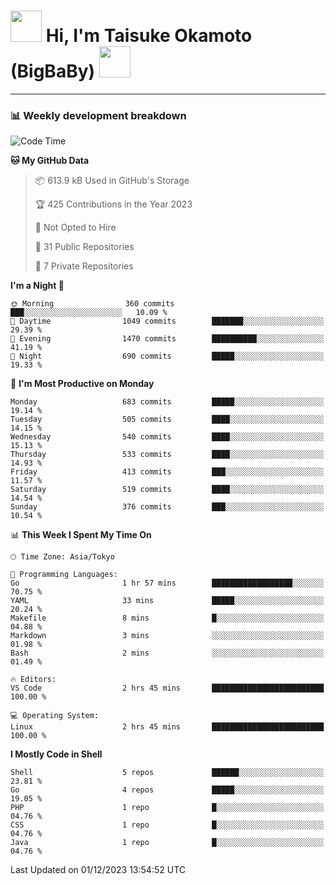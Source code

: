 <!-- Title -->
<h1>
    <img src="https://media.tenor.com/TlyRveJkgo4AAAAi/cloud-cloud-strife.gif" width="50"/> 
    Hi, I'm Taisuke Okamoto (BigBaBy) 
    <img src="https://media.tenor.com/TlyRveJkgo4AAAAi/cloud-cloud-strife.gif" width="50"/>
</h1>

---

<h3> 📊 Weekly development breakdown </h3>
<!-- waka-readme-stats -->

<!--START_SECTION:waka-->
![Code Time](http://img.shields.io/badge/Code%20Time-1%2C661%20hrs%2056%20mins-blue)

**🐱 My GitHub Data** 

> 📦 613.9 kB Used in GitHub's Storage 
 > 
> 🏆 425 Contributions in the Year 2023
 > 
> 🚫 Not Opted to Hire
 > 
> 📜 31 Public Repositories 
 > 
> 🔑 7 Private Repositories 
 > 
**I'm a Night 🦉** 

```text
🌞 Morning                360 commits         ███░░░░░░░░░░░░░░░░░░░░░░   10.09 % 
🌆 Daytime                1049 commits        ███████░░░░░░░░░░░░░░░░░░   29.39 % 
🌃 Evening                1470 commits        ██████████░░░░░░░░░░░░░░░   41.19 % 
🌙 Night                  690 commits         █████░░░░░░░░░░░░░░░░░░░░   19.33 % 
```
📅 **I'm Most Productive on Monday** 

```text
Monday                   683 commits         █████░░░░░░░░░░░░░░░░░░░░   19.14 % 
Tuesday                  505 commits         ████░░░░░░░░░░░░░░░░░░░░░   14.15 % 
Wednesday                540 commits         ████░░░░░░░░░░░░░░░░░░░░░   15.13 % 
Thursday                 533 commits         ████░░░░░░░░░░░░░░░░░░░░░   14.93 % 
Friday                   413 commits         ███░░░░░░░░░░░░░░░░░░░░░░   11.57 % 
Saturday                 519 commits         ████░░░░░░░░░░░░░░░░░░░░░   14.54 % 
Sunday                   376 commits         ███░░░░░░░░░░░░░░░░░░░░░░   10.54 % 
```


📊 **This Week I Spent My Time On** 

```text
🕑︎ Time Zone: Asia/Tokyo

💬 Programming Languages: 
Go                       1 hr 57 mins        ██████████████████░░░░░░░   70.75 % 
YAML                     33 mins             █████░░░░░░░░░░░░░░░░░░░░   20.24 % 
Makefile                 8 mins              █░░░░░░░░░░░░░░░░░░░░░░░░   04.88 % 
Markdown                 3 mins              ░░░░░░░░░░░░░░░░░░░░░░░░░   01.98 % 
Bash                     2 mins              ░░░░░░░░░░░░░░░░░░░░░░░░░   01.49 % 

🔥 Editors: 
VS Code                  2 hrs 45 mins       █████████████████████████   100.00 % 

💻 Operating System: 
Linux                    2 hrs 45 mins       █████████████████████████   100.00 % 
```

**I Mostly Code in Shell** 

```text
Shell                    5 repos             ██████░░░░░░░░░░░░░░░░░░░   23.81 % 
Go                       4 repos             █████░░░░░░░░░░░░░░░░░░░░   19.05 % 
PHP                      1 repo              █░░░░░░░░░░░░░░░░░░░░░░░░   04.76 % 
CSS                      1 repo              █░░░░░░░░░░░░░░░░░░░░░░░░   04.76 % 
Java                     1 repo              █░░░░░░░░░░░░░░░░░░░░░░░░   04.76 % 
```




 Last Updated on 01/12/2023 13:54:52 UTC
<!--END_SECTION:waka-->
